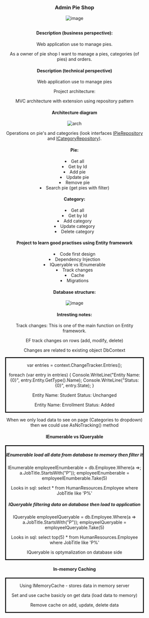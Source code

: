 <!DOCTYPE html>
<html>
<head>
</head>
<body style="margin: auto; text-align: center;">
    <h3>Admin Pie Shop</h3>
    
![image](https://github.com/kadisin/PieShopAdmin/assets/38622355/9f74fe95-f7e8-4639-b035-7333b3561f57)

<div class="container" style="text-align: center; margin: 30px">
<h4>Description (business perspective):</h4>

<p>Web application use to manage pies.</p>

<p>As a owner of pie shop I want to manage a pies, categories (of pies) and orders.

<h4>Description (technical perspective)</h4>

<p>Web application use to manage pies</p>

<p>Project architecture:</p>

<p>MVC architecture with extension using repository pattern</p>

<h4>Architecture diagram</h4>

![arch](https://github.com/kadisin/PieShopAdmin/assets/38622355/b6c88b13-5b37-4163-84c3-a3e60c9c01a7)


<p>Operations on pie's and categories (look interfaces <a href="https://github.com/kadisin/PieShopAdmin/blob/master/PieShopAdmin/Models/Repositories/IPieRepository.cs">IPieRepository</a> and <a href="https://github.com/kadisin/PieShopAdmin/blob/master/PieShopAdmin/Models/Repositories/ICategoryRepository.cs">ICategoryRepository</a>).</p>

<h4> Pie:</h4>
<li>Get all</li>
<li>Get by Id</li>
<li>Add pie</li>
<li>Update pie</li>
<li>Remove pie</li>
<li>Search pie (get pies with filter)</li>

<h4>Category:</h4>
<li>Get all</li>
<li>Get by Id</li>
<li>Add category</li>
<li>Update category</li>
<li>Delete category</li>
<p />
<h4>Project to learn good practises using Entity framework</h4>
<p />
<li>Code first design</li>
<li>Dependency Injection</li>
<li>IQueryable vs IEnumerable</li>
<li>Track changes</li>
<li>Cache</li>
<li>Migrations</li>
<p></p>
<h4>Database structure:</h4>

![image](https://github.com/kadisin/PieShopAdmin/assets/38622355/73803411-973a-4359-8255-88682482a2fe) 

<h4>Intresting notes: </h4>
<p>Track changes: This is one of the main function on Entity framework.</p>
<p>EF track changes on rows (add, modify, delete) </p> 
<p>Changes are related to existing object DbContext</p>
<div class="border" style="border-style: solid;">
    <p>var entries = context.ChangeTracker.Entries();</p>
    <p>foreach (var entry in entries) { Console.WriteLine("Entity Name: {0}", entry.Entity.GetType().Name); Console.WriteLine("Status: {0}", entry.State); }</p>
    <p>Entity Name: Student Status: Unchanged</p>
    <p>Entity Name: Enrollment Status: Added</p>
</div>
<p>When we only load data to see on page (Categories to dropdown) then we could use AsNoTracking() method</p>
<h4>IEnumerable vs IQueryable</h4>
<div class="border" style="border-style: solid;">
    <h5>IEnumerable load all data from database to memory then filter it</h5>
    <p>IEnumerable employeeIEnumberable = db.Employee.Where(a =>; a.JobTitle.StartsWith("P")); employeeIEnumberable = employeeIEnumberable.Take(5)</p>
    <p>Looks in sql: select * from HumanResources.Employee where JobTitle like 'P%'</p>
    <h5>IQueryable filtering data on database then load to application</h5>
    <p>IQueryable employeeIQueryable = db.Employee.Where(a => a.JobTitle.StartsWith("P")); employeeIQueryable = employeeIQueryable.Take(5)</p>
    <p>Looks in sql: select top(5) * from HumanResources.Employee where JobTitle like 'P%'</p>
    <p>IQueryable is optymalization on database side</p>
</div>
<h4>In-memory Caching</h4>
<div class="border" style="border-style: solid;">
    <p>Using IMemoryCache - stores data in memory server</p>
    <p>Set and use cache basicly on get data (load data to memory)</p>
    <p>Remove cache on add, update, delete data</p>
</div>
</div>
</body>
</html>
